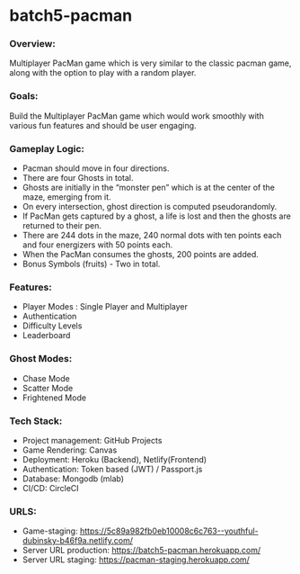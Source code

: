 # batch5-pacman

### Overview:

Multiplayer PacMan game which is very similar to the classic pacman game, along with the option to play with a random player.

### Goals:

Build the Multiplayer PacMan game which would work smoothly with various fun features and should be user engaging.

### Gameplay Logic:
 - Pacman should move in four directions. 
 - There are four Ghosts in total.
 - Ghosts are initially in the “monster pen”  which is at the center of the maze, emerging from it.
 - On every intersection, ghost direction is computed pseudorandomly.
 - If PacMan gets captured by a ghost, a life is lost and then the ghosts are returned to their pen.
 - There are 244 dots in the maze, 240 normal dots with ten points each and four energizers with 50 points each.
 - When the PacMan consumes the ghosts, 200 points are added.
 - Bonus Symbols (fruits) - Two in total.


### Features:
 - Player Modes : Single Player and Multiplayer
 - Authentication
 - Difficulty Levels
 - Leaderboard

### Ghost Modes:
- Chase Mode
- Scatter Mode
- Frightened Mode


### Tech Stack: 

- Project management: GitHub Projects
- Game Rendering: Canvas
- Deployment: Heroku (Backend), Netlify(Frontend)
- Authentication: Token based (JWT) / Passport.js
- Database: Mongodb (mlab)
- CI/CD: CircleCI

### URLS: 

- Game-staging: https://5c89a982fb0eb10008c6c763--youthful-dubinsky-b46f9a.netlify.com/
- Server URL production: https://batch5-pacman.herokuapp.com/
- Server URL staging: https://pacman-staging.herokuapp.com/